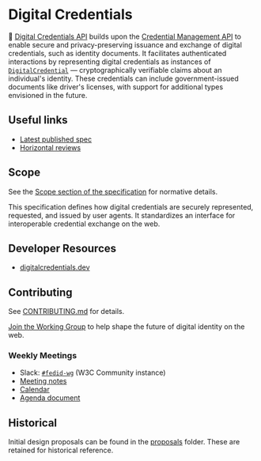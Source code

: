 # Digital Credentials

📄 [Digital Credentials API](https://www.w3.org/TR/digital-credentials/) builds upon the [Credential Management API](https://www.w3.org/TR/credential-management-1/) to enable secure and privacy-preserving issuance and exchange of digital credentials, such as identity documents. It facilitates authenticated interactions by representing digital credentials as instances of [`DigitalCredential`](https://www.w3.org/TR/digital-credentials/#dom-digitalcredential) — cryptographically verifiable claims about an individual's identity. These credentials can include government-issued documents like driver's licenses, with support for additional types envisioned in the future.

## Useful links

* [Latest published spec](https://www.w3.org/TR/digital-credentials/)
* [Horizontal reviews](https://github.com/w3c-fedid/digital-credentials/wiki/Horizontal-reviews)

## Scope

See the [Scope section of the specification](https://www.w3.org/TR/digital-credentials/#scope) for normative details.

This specification defines how digital credentials are securely represented, requested, and issued by user agents. It standardizes an interface for interoperable credential exchange on the web.

## Developer Resources

- [digitalcredentials.dev](https://digitalcredentials.dev)

## Contributing

See [CONTRIBUTING.md](https://github.com/w3c-fedid/digital-credentials/blob/main/CONTRIBUTING.md) for details.

[Join the Working Group](https://www.w3.org/groups/wg/fedid/instructions/) to help shape the future of digital identity on the web.

### Weekly Meetings

- Slack: [`#fedid-wg`](https://app.slack.com/client/T010EGK9PQE/C06RR5RQUDT) (W3C Community instance)
- [Meeting notes](https://github.com/w3c-fedid/meetings)
- [Calendar](https://www.w3.org/groups/wg/fedid/calendar/)
- [Agenda document](https://docs.google.com/document/d/1Sq9tjh4Hv887Mzjoor-ZauXJ1glq6MCdjTsyUYNHjWA/)

## Historical

Initial design proposals can be found in the [proposals](https://github.com/w3c-fedid/digital-credentials/tree/main/proposals) folder. These are retained for historical reference.
